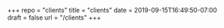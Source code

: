 +++
repo = "clients"
title = "clients"
date = 2019-09-15T16:49:50-07:00
draft = false
url = "/clients"
+++

